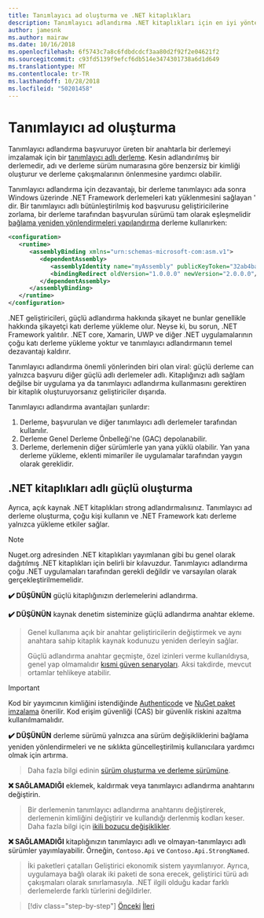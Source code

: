 ```yaml
---
title: Tanımlayıcı ad oluşturma ve .NET kitaplıkları
description: Tanımlayıcı adlandırma .NET kitaplıkları için en iyi yöntem önerileri.
author: jamesnk
ms.author: mairaw
ms.date: 10/16/2018
ms.openlocfilehash: 6f5743c7a8c6fdbdcdcf3aa80d2f92f2e04621f2
ms.sourcegitcommit: c93fd5139f9efcf6db514e3474301738a6d1d649
ms.translationtype: MT
ms.contentlocale: tr-TR
ms.lasthandoff: 10/28/2018
ms.locfileid: "50201458"
---
```

# <a name="strong-naming"></a>Tanımlayıcı ad oluşturma

Tanımlayıcı adlandırma başvuruyor üreten bir anahtarla bir derlemeyi imzalamak için bir [tanımlayıcı adlı derleme](../../framework/app-domains/strong-named-assemblies.md). Kesin adlandırılmış bir derlemedir, adı ve derleme sürüm numarasına göre benzersiz bir kimliği oluşturur ve derleme çakışmalarının önlenmesine yardımcı olabilir.

Tanımlayıcı adlandırma için dezavantajı, bir derleme tanımlayıcı ada sonra Windows üzerinde .NET Framework derlemeleri katı yüklenmesini sağlayan ' dir. Bir tanımlayıcı adlı bütünleştirilmiş kod başvurusu geliştiricilerine zorlama, bir derleme tarafından başvurulan sürümü tam olarak eşleşmelidir [bağlama yeniden yönlendirmeleri yapılandırma](../../framework/configure-apps/redirect-assembly-versions.md) derleme kullanırken:

```xml
<configuration>
   <runtime>
      <assemblyBinding xmlns="urn:schemas-microsoft-com:asm.v1">
         <dependentAssembly>
            <assemblyIdentity name="myAssembly" publicKeyToken="32ab4ba45e0a69a1" culture="neutral" />
            <bindingRedirect oldVersion="1.0.0.0" newVersion="2.0.0.0"/>
         </dependentAssembly>
      </assemblyBinding>
   </runtime>
</configuration>
```

.NET geliştiricileri, güçlü adlandırma hakkında şikayet ne bunlar genellikle hakkında şikayetçi katı derleme yükleme olur. Neyse ki, bu sorun, .NET Framework yalıtılır. .NET core, Xamarin, UWP ve diğer .NET uygulamalarının çoğu katı derleme yükleme yoktur ve tanımlayıcı adlandırmanın temel dezavantajı kaldırır.

Tanımlayıcı adlandırma önemli yönlerinden biri olan viral: güçlü derleme can yalnızca başvuru diğer güçlü adlı derlemeler adlı. Kitaplığınızı adlı sağlam değilse bir uygulama ya da tanımlayıcı adlandırma kullanmasını gerektiren bir kitaplık oluşturuyorsanız geliştiriciler dışarıda.

Tanımlayıcı adlandırma avantajları şunlardır:

1. Derleme, başvurulan ve diğer tanımlayıcı adlı derlemeler tarafından kullanılır.
2. Derleme Genel Derleme Önbelleği'ne (GAC) depolanabilir.
3. Derleme, derlemenin diğer sürümlerle yan yana yüklü olabilir. Yan yana derleme yükleme, eklenti mimariler ile uygulamalar tarafından yaygın olarak gereklidir.

## <a name="create-strong-named-net-libraries"></a>.NET kitaplıkları adlı güçlü oluşturma

Ayrıca, açık kaynak .NET kitaplıkları strong adlandırmalısınız. Tanımlayıcı ad derleme oluşturma, çoğu kişi kullanın ve .NET Framework katı derleme yalnızca yükleme etkiler sağlar.

> [!NOTE]
> Nuget.org adresinden .NET kitaplıkları yayımlanan gibi bu genel olarak dağıtılmış .NET kitaplıkları için belirli bir kılavuzdur. Tanımlayıcı adlandırma çoğu .NET uygulamaları tarafından gerekli değildir ve varsayılan olarak gerçekleştirilmemelidir.

**✔️ DÜŞÜNÜN** güçlü kitaplığınızın derlemelerini adlandırma.

**✔️ DÜŞÜNÜN** kaynak denetim sisteminize güçlü adlandırma anahtar ekleme.

> Genel kullanıma açık bir anahtar geliştiricilerin değiştirmek ve aynı anahtara sahip kitaplık kaynak kodunuzu yeniden derleyin sağlar.
> 
> Güçlü adlandırma anahtar geçmişte, özel izinleri verme kullanıldıysa, genel yap olmamalıdır [kısmi güven senaryoları](/dotnet/framework/misc/using-libraries-from-partially-trusted-code). Aksi takdirde, mevcut ortamlar tehlikeye atabilir.

> [!IMPORTANT]
> Kod bir yayımcının kimliğini istendiğinde [Authenticode](/windows-hardware/drivers/install/authenticode) ve [NuGet paket imzalama](/nuget/create-packages/sign-a-package) önerilir. Kod erişim güvenliği (CAS) bir güvenlik riskini azaltma kullanılmamalıdır.

**✔️ DÜŞÜNÜN** derleme sürümü yalnızca ana sürüm değişikliklerini bağlama yeniden yönlendirmeleri ve ne sıklıkta güncelleştirilmiş kullanıcılara yardımcı olmak için artırma.

> Daha fazla bilgi edinin [sürüm oluşturma ve derleme sürümüne](./versioning.md#assembly-version).

**❌ SAĞLAMADIĞI** eklemek, kaldırmak veya tanımlayıcı adlandırma anahtarını değiştirin.

> Bir derlemenin tanımlayıcı adlandırma anahtarını değiştirerek, derlemenin kimliğini değiştirir ve kullandığı derlenmiş kodları keser. Daha fazla bilgi için [ikili bozucu değişiklikler](./breaking-changes.md#binary-breaking-change).

**❌ SAĞLAMADIĞI** kitaplığınızın tanımlayıcı adlı ve olmayan-tanımlayıcı adlı sürümler yayımlayabilir. Örneğin, `Contoso.Api` ve `Contoso.Api.StrongNamed`.

> İki paketleri çatalları Geliştirici ekonomik sistem yayımlanıyor. Ayrıca, uygulamaya bağlı olarak iki paketi de sona erecek, geliştirici türü adı çakışmaları olarak sınırlamasıyla. .NET ilgili olduğu kadar farklı derlemelerde farklı türlerini değildirler.

>[!div class="step-by-step"]
[Önceki](./cross-platform-targeting.md)
[İleri](./nuget.md)

